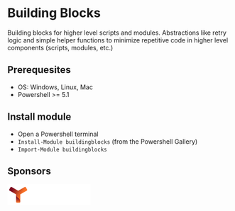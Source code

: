 # Building Blocks

Building blocks for higher level scripts and modules. Abstractions like retry logic and simple helper functions to minimize repetitive code in higher level components (scripts, modules, etc.)

## Prerequesites

- OS: Windows, Linux, Mac
- Powershell >= 5.1

## Install module

- Open a Powershell terminal
- `Install-Module buildingblocks` (from the Powershell Gallery)
- `Import-Module buildingblocks`

## Sponsors

[![yendico AG](/assets/yendico_logo_textwhite_48.png)](https://yendico.ch)
